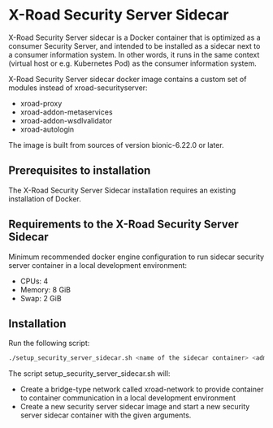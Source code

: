 # X-Road Security Server Sidecar

X-Road Security Server sidecar is a Docker container that is optimized as a consumer Security Server, and intended to be installed as a sidecar next to a consumer information system. In other words,  it runs in the same context (virtual host or e.g. Kubernetes Pod) as the consumer information system.

X-Road Security Server sidecar docker image contains a custom set of modules instead of xroad-securityserver:

- xroad-proxy
- xroad-addon-metaservices
- xroad-addon-wsdlvalidator
- xroad-autologin

The image is built from sources of version bionic-6.22.0 or later.

## Prerequisites to installation

The X-Road Security Server Sidecar installation requires an existing installation of Docker.

## Requirements to the X-Road Security Server Sidecar

Minimum recommended docker engine configuration to run sidecar security server container in a local development environment:

- CPUs: 4
- Memory: 8 GiB
- Swap: 2 GiB

## Installation

Run the following script:

  ```bash
  ./setup_security_server_sidecar.sh <name of the sidecar container> <admin UI port> <token PIN code>
  ```

The script setup_security_server_sidecar.sh will:

- Create a bridge-type network called xroad-network to provide container to container communication in a local development environment
- Create a new security server sidecar image and start a new security server sidecar container with the given arguments.
